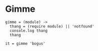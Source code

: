 
# Gimme

    gimme = (module) ->
      thang = (require module) || 'notfound'
      console.log thang
      thang

    it = gimme 'bogus'
